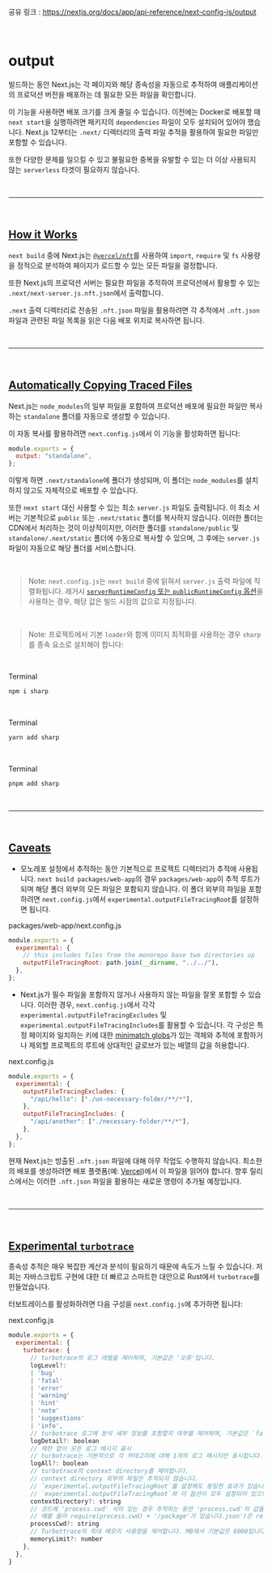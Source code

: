 공유 링크 : https://nextjs.org/docs/app/api-reference/next-config-js/output

<br>

# **output**

빌드하는 동안 Next.js는 각 페이지와 해당 종속성을 자동으로 추적하여 애플리케이션의 프로덕션 버전을 배포하는 데 필요한 모든 파일을 확인합니다.

이 기능을 사용하면 배포 크기를 크게 줄일 수 있습니다. 이전에는 Docker로 배포할 때 `next start`을 실행하려면 패키지의 `dependencies` 파일이 모두 설치되어 있어야 했습니다. Next.js 12부터는 `.next/` 디렉터리의 출력 파일 추적을 활용하여 필요한 파일만 포함할 수 있습니다.

또한 다양한 문제를 일으킬 수 있고 불필요한 중복을 유발할 수 있는 더 이상 사용되지 않는 `serverless` 타겟이 필요하지 않습니다.

<br>

---

<br>

## **[How it Works](https://nextjs.org/docs/app/api-reference/next-config-js/output#how-it-works)**

`next build` 중에 Next.js는 [`@vercel/nft`](https://github.com/vercel/nft)를 사용하여 `import`, `require` 및 `fs` 사용량을 정적으로 분석하여 페이지가 로드할 수 있는 모든 파일을 결정합니다.

또한 Next.js의 프로덕션 서버는 필요한 파일을 추적하여 프로덕션에서 활용할 수 있는 `.next/next-server.js.nft.json`에서 출력합니다.

`.next` 출력 디렉터리로 전송된 `.nft.json` 파일을 활용하려면 각 추적에서 `.nft.json` 파일과 관련된 파일 목록을 읽은 다음 배포 위치로 복사하면 됩니다.

<br>

---

<br>

## **[Automatically Copying Traced Files](https://nextjs.org/docs/app/api-reference/next-config-js/output#automatically-copying-traced-files)**

Next.js는 `node_modules`의 일부 파일을 포함하여 프로덕션 배포에 필요한 파일만 복사하는 `standalone` 폴더를 자동으로 생성할 수 있습니다.

이 자동 복사를 활용하려면 `next.config.js`에서 이 기능을 활성화하면 됩니다:

```jsx
module.exports = {
  output: "standalone",
};
```

이렇게 하면 `.next/standalone`에 폴더가 생성되며, 이 폴더는 `node_modules`를 설치하지 않고도 자체적으로 배포할 수 있습니다.

또한 `next start` 대신 사용할 수 있는 최소 `server.js` 파일도 출력됩니다. 이 최소 서버는 기본적으로 `public` 또는 `.next/static` 폴더를 복사하지 않습니다. 이러한 폴더는 CDN에서 처리하는 것이 이상적이지만, 이러한 폴더를 `standalone/public` 및 `standalone/.next/static` 폴더에 수동으로 복사할 수 있으며, 그 후에는 `server.js` 파일이 자동으로 해당 폴더를 서비스합니다.

<br>

> Note: `next.config.js`는 `next build` 중에 읽혀서 `server.js` 출력 파일에 직렬화됩니다. 레거시 [`serverRuntimeConfig` 또는 `publicRuntimeConfig` 옵션](https://nextjs.org/docs/pages/api-reference/next-config-js/runtime-configuration)을 사용하는 경우, 해당 값은 빌드 시점의 값으로 지정됩니다.

<br>

> Note: 프로젝트에서 기본 `loader`와 함께 이미지 최적화를 사용하는 경우 `sharp`를 종속 요소로 설치해야 합니다:

<br>

Terminal

```bash
npm i sharp
```

<br>

Terminal

```bash
yarn add sharp
```

<br>

Terminal

```bash
pnpm add sharp
```

<br>

---

<br>

## **[Caveats](https://nextjs.org/docs/app/api-reference/next-config-js/output#caveats)**

- 모노레포 설정에서 추적하는 동안 기본적으로 프로젝트 디렉터리가 추적에 사용됩니다. `next build packages/web-app`의 경우 `packages/web-app`이 추적 루트가 되며 해당 폴더 외부의 모든 파일은 포함되지 않습니다. 이 폴더 외부의 파일을 포함하려면 `next.config.js`에서 `experimental.outputFileTracingRoot`를 설정하면 됩니다.

packages/web-app/next.config.js

```jsx
module.exports = {
  experimental: {
    // this includes files from the monorepo base two directories up
    outputFileTracingRoot: path.join(__dirname, "../../"),
  },
};
```

- Next.js가 필수 파일을 포함하지 않거나 사용하지 않는 파일을 잘못 포함할 수 있습니다. 이러한 경우, `next.config.js`에서 각각 `experimental.outputFileTracingExcludes` 및 `experimental.outputFileTracingIncludes`를 활용할 수 있습니다. 각 구성은 특정 페이지와 일치하는 키에 대한 [minimatch globs](https://www.npmjs.com/package/minimatch)가 있는 객체와 추적에 포함하거나 제외할 프로젝트의 루트에 상대적인 글로브가 있는 배열의 값을 허용합니다.

next.config.js

```jsx
module.exports = {
  experimental: {
    outputFileTracingExcludes: {
      "/api/hello": ["./un-necessary-folder/**/*"],
    },
    outputFileTracingIncludes: {
      "/api/another": ["./necessary-folder/**/*"],
    },
  },
};
```

현재 Next.js는 방출된 `.nft.json` 파일에 대해 아무 작업도 수행하지 않습니다. 최소한의 배포를 생성하려면 배포 플랫폼(예: [Vercel](https://vercel.com/))에서 이 파일을 읽어야 합니다. 향후 릴리스에서는 이러한 `.nft.json` 파일을 활용하는 새로운 명령이 추가될 예정입니다.

<br>

---

<br>

## **[Experimental `turbotrace`](https://nextjs.org/docs/app/api-reference/next-config-js/output#experimental-turbotrace)**

종속성 추적은 매우 복잡한 계산과 분석이 필요하기 때문에 속도가 느릴 수 있습니다. 저희는 자바스크립트 구현에 대한 더 빠르고 스마트한 대안으로 Rust에서 `turbotrace`를 만들었습니다.

터보트레이스를 활성화하려면 다음 구성을 `next.config.js`에 추가하면 됩니다:

next.config.js

```jsx
module.exports = {
  experimental: {
    turbotrace: {
      // turbotrace의 로그 레벨을 제어하며, 기본값은 '오류'입니다.
      logLevel?:
      | 'bug'
      | 'fatal'
      | 'error'
      | 'warning'
      | 'hint'
      | 'note'
      | 'suggestions'
      | 'info',
      // turbotrace 로그에 분석 세부 정보를 포함할지 여부를 제어하며, 기본값은 `false`입니다.
      logDetail?: boolean
      // 제한 없이 모든 로그 메시지 표시
      // turbotrace는 기본적으로 각 카테고리에 대해 1개의 로그 메시지만 표시합니다.
      logAll?: boolean
      // turbotrace의 context directory를 제어합니다.
      // context directory 외부의 파일은 추적되지 않습니다.
      // `experimental.outputFileTracingRoot`를 설정해도 동일한 효과가 있습니다.
      // `experimental.outputFileTracingRoot`와 이 옵션이 모두 설정되어 있으면 `experimental.turbotrace.contextDirectory`가 사용됩니다.
      contextDirectory?: string
      // 코드에 'process.cwd' 식이 있는 경우 추적하는 동안 'process.cwd'의 값을 'process.cwd'로 알려주도록 이 옵션을 설정할 수 있습니다.
      // 예를 들어 require(process.cwd) + '/package'가 있습니다.json')은 required('/path/to/cwd/package로 추적됩니다.json')
      processCwd?: string
      // Turbottrace의 최대 메모리 사용량을 제어합니다. MB에서 기본값은 6000입니다.
      memoryLimit?: number
    },
  },
}
```
